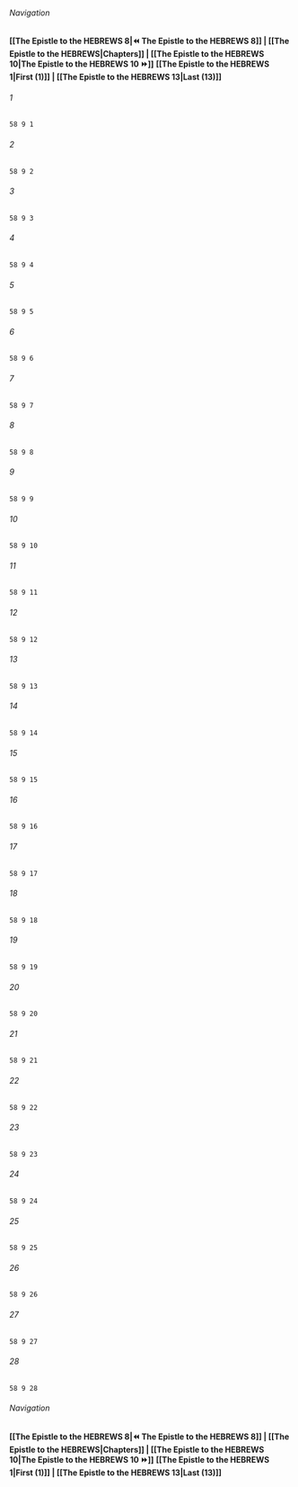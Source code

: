 
###### Navigation
**[[The Epistle to the HEBREWS 8|⏪ The Epistle to the HEBREWS 8]] | [[The Epistle to the HEBREWS|Chapters]] | [[The Epistle to the HEBREWS 10|The Epistle to the HEBREWS 10 ⏩]]**
**[[The Epistle to the HEBREWS 1|First (1)]] | [[The Epistle to the HEBREWS 13|Last (13)]]**

###### 1
``` verse
58 9 1 
```
###### 2
``` verse
58 9 2 
```
###### 3
``` verse
58 9 3 
```
###### 4
``` verse
58 9 4 
```
###### 5
``` verse
58 9 5 
```
###### 6
``` verse
58 9 6 
```
###### 7
``` verse
58 9 7 
```
###### 8
``` verse
58 9 8 
```
###### 9
``` verse
58 9 9 
```
###### 10
``` verse
58 9 10 
```
###### 11
``` verse
58 9 11 
```
###### 12
``` verse
58 9 12 
```
###### 13
``` verse
58 9 13 
```
###### 14
``` verse
58 9 14 
```
###### 15
``` verse
58 9 15 
```
###### 16
``` verse
58 9 16 
```
###### 17
``` verse
58 9 17 
```
###### 18
``` verse
58 9 18 
```
###### 19
``` verse
58 9 19 
```
###### 20
``` verse
58 9 20 
```
###### 21
``` verse
58 9 21 
```
###### 22
``` verse
58 9 22 
```
###### 23
``` verse
58 9 23 
```
###### 24
``` verse
58 9 24 
```
###### 25
``` verse
58 9 25 
```
###### 26
``` verse
58 9 26 
```
###### 27
``` verse
58 9 27 
```
###### 28
``` verse
58 9 28 
```

###### Navigation
**[[The Epistle to the HEBREWS 8|⏪ The Epistle to the HEBREWS 8]] | [[The Epistle to the HEBREWS|Chapters]] | [[The Epistle to the HEBREWS 10|The Epistle to the HEBREWS 10 ⏩]]**
**[[The Epistle to the HEBREWS 1|First (1)]] | [[The Epistle to the HEBREWS 13|Last (13)]]**

